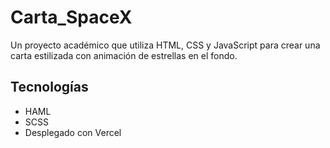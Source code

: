# Carta_SpaceX

Un proyecto académico que utiliza HTML, CSS y JavaScript para crear una carta estilizada con animación de estrellas en el fondo.

## Tecnologías
- HAML
- SCSS
- Desplegado con Vercel
